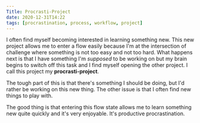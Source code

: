 ```yaml
---
Title: Procrasti-Project
date: 2020-12-31T14:22
tags: [procrastination, process, workflow, project]
---
```


I often find myself becoming interested in learning something new. This new
project allows me to enter a flow easily because I'm at the intersection of
challenge where something is not too easy and not too hard. What happens next is
that I have something I'm _supposed_ to be working on but my brain begins to
switch off this task and I find myself opening the other project. I call this
project my **procrasti-project**.

The tough part of this is that there's something I should be doing, but I'd
rather be working on this new thing. The other issue is that I often find new
things to play with.

The good thing is that entering this flow state allows me to learn something new
quite quickly and it's very enjoyable. It's productive procrastination.
